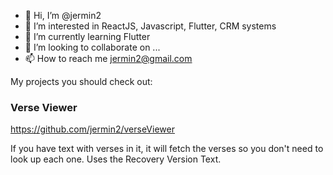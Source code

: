 - 👋 Hi, I’m @jermin2
- 👀 I’m interested in ReactJS, Javascript, Flutter, CRM systems
- 🌱 I’m currently learning Flutter
- 💞️ I’m looking to collaborate on ...
- 📫 How to reach me jermin2@gmail.com

My projects you should check out:
### Verse Viewer
https://github.com/jermin2/verseViewer

If you have text with verses in it, it will fetch the verses so you don't need to look up each one. Uses the Recovery Version Text. 


<!---
jermin2/jermin2 is a ✨ special ✨ repository because its `README.md` (this file) appears on your GitHub profile.
You can click the Preview link to take a look at your changes.
--->
